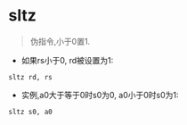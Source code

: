 # sltz

> 伪指令,小于0置1.

- 如果rs小于0, rd被设置为1:

`sltz rd, rs`

- 实例,a0大于等于0时s0为0, a0小于0时s0为1:

`sltz s0, a0`
